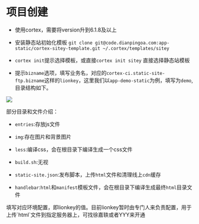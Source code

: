 # 项目创建

- ​使用cortex，需要将version升到6.1.8及以上

- 安装静态站初始化模板 `git clone git@code.dianpingoa.com:app-static/cortex-sitey-template.git ~/.cortex/templates/sitey`

- `cortex init`提示选择模板，或直接`cortex init sitey` 直接选择静态站模板

- 提示`bizname`选项，填写业务名，对应的`cortex-ci.static-site-ftp.bizname`这样的`lionkey​`，这里我们以`app-demo-static`为例，填写为`demo`,目录结构如下。

<img src="/images/1.png"/>

部分目录和文件介绍：
 
- `​​entries`:存放js文件

- `img`:存在图片和背景图片

- `less`:编译css，会在根目录下编译生成一个css文件

- `build.sh`:无视

- `static-site.json`:发布脚本，上传`html`文件和清理线上`cdn`缓存

- `handlebar`:`html`和`manifest`模板文件，会在根目录下编译生成最终`html`目录文件

<aside class="notice">
填写对应环境配置，即lionkey的值。目前lionkey暂时由专门人来负责配置，用于上传`html`文件到指定服务器上，可找徐嘉轶或者YYY来开通
</aside>